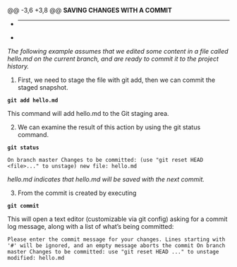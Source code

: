 @@ -3,6 +3,8 @@  **SAVING CHANGES WITH A COMMIT**

+ ---
+

*The following example assumes that we edited some content in a file called hello.md on the current branch, and are ready to commit it to the project history.*

1. First, we need to stage the file with git add, then we can commit the staged snapshot.

**`git add hello.md`**

This command will add hello.md to the Git staging area. 

2. We can examine the result of this action by using the git status command.

**`git status`**

`On branch master
    Changes to be committed:
       (use "git reset HEAD <file>..." to unstage)
           new file: hello.md`

 *hello.md indicates that hello.md will be saved with the next commit.*

 3. From the commit is created by executing

  **`git commit`**

 This will open a text editor (customizable via git config) asking for a commit log message, along with a list of what’s being committed:

`Please enter the commit message for your changes. Lines starting
    with '#' will be ignored, and an empty message aborts the commit
      On branch master
        Changes to be committed:
          use "git reset HEAD ..." to unstage
             modified: hello.md`